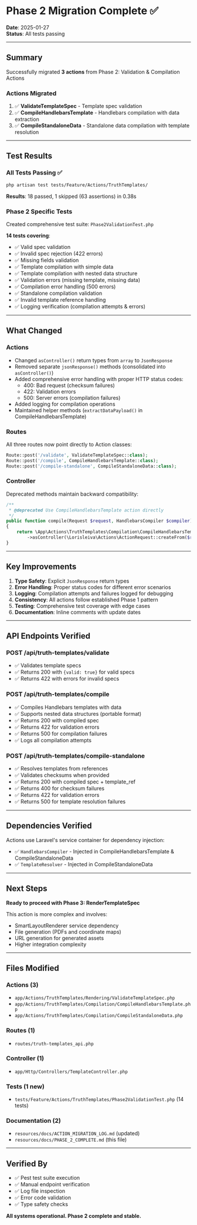 # Phase 2 Migration Complete ✅

**Date**: 2025-01-27  
**Status**: All tests passing

---

## Summary

Successfully migrated **3 actions** from Phase 2: Validation & Compilation Actions

### Actions Migrated

1. ✅ **ValidateTemplateSpec** - Template spec validation
2. ✅ **CompileHandlebarsTemplate** - Handlebars compilation with data extraction
3. ✅ **CompileStandaloneData** - Standalone data compilation with template resolution

---

## Test Results

### All Tests Passing ✅

```bash
php artisan test tests/Feature/Actions/TruthTemplates/
```

**Results**: 18 passed, 1 skipped (63 assertions) in 0.38s

### Phase 2 Specific Tests

Created comprehensive test suite: `Phase2ValidationTest.php`

**14 tests covering**:
- ✅ Valid spec validation
- ✅ Invalid spec rejection (422 errors)
- ✅ Missing fields validation
- ✅ Template compilation with simple data
- ✅ Template compilation with nested data structure
- ✅ Validation errors (missing template, missing data)
- ✅ Compilation error handling (500 errors)
- ✅ Standalone compilation validation
- ✅ Invalid template reference handling
- ✅ Logging verification (compilation attempts & errors)

---

## What Changed

### Actions
- Changed `asController()` return types from `array` to `JsonResponse`
- Removed separate `jsonResponse()` methods (consolidated into `asController()`)
- Added comprehensive error handling with proper HTTP status codes:
  - 400: Bad request (checksum failures)
  - 422: Validation errors
  - 500: Server errors (compilation failures)
- Added logging for compilation operations
- Maintained helper methods (`extractDataPayload()` in CompileHandlebarsTemplate)

### Routes
All three routes now point directly to Action classes:
```php
Route::post('/validate', ValidateTemplateSpec::class);
Route::post('/compile', CompileHandlebarsTemplate::class);
Route::post('/compile-standalone', CompileStandaloneData::class);
```

### Controller
Deprecated methods maintain backward compatibility:
```php
/**
 * @deprecated Use CompileHandlebarsTemplate action directly
 */
public function compile(Request $request, HandlebarsCompiler $compiler): JsonResponse
{
    return \App\Actions\TruthTemplates\Compilation\CompileHandlebarsTemplate::make()
        ->asController(\Lorisleiva\Actions\ActionRequest::createFrom($request));
}
```

---

## Key Improvements

1. **Type Safety**: Explicit `JsonResponse` return types
2. **Error Handling**: Proper status codes for different error scenarios
3. **Logging**: Compilation attempts and failures logged for debugging
4. **Consistency**: All actions follow established Phase 1 pattern
5. **Testing**: Comprehensive test coverage with edge cases
6. **Documentation**: Inline comments with update dates

---

## API Endpoints Verified

### POST /api/truth-templates/validate
- ✅ Validates template specs
- ✅ Returns 200 with `{valid: true}` for valid specs
- ✅ Returns 422 with errors for invalid specs

### POST /api/truth-templates/compile
- ✅ Compiles Handlebars templates with data
- ✅ Supports nested data structures (portable format)
- ✅ Returns 200 with compiled spec
- ✅ Returns 422 for validation errors
- ✅ Returns 500 for compilation failures
- ✅ Logs all compilation attempts

### POST /api/truth-templates/compile-standalone
- ✅ Resolves templates from references
- ✅ Validates checksums when provided
- ✅ Returns 200 with compiled spec + template_ref
- ✅ Returns 400 for checksum failures
- ✅ Returns 422 for validation errors
- ✅ Returns 500 for template resolution failures

---

## Dependencies Verified

Actions use Laravel's service container for dependency injection:
- ✅ `HandlebarsCompiler` - Injected in CompileHandlebarsTemplate & CompileStandaloneData
- ✅ `TemplateResolver` - Injected in CompileStandaloneData

---

## Next Steps

**Ready to proceed with Phase 3: RenderTemplateSpec**

This action is more complex and involves:
- SmartLayoutRenderer service dependency
- File generation (PDFs and coordinate maps)
- URL generation for generated assets
- Higher integration complexity

---

## Files Modified

### Actions (3)
- `app/Actions/TruthTemplates/Rendering/ValidateTemplateSpec.php`
- `app/Actions/TruthTemplates/Compilation/CompileHandlebarsTemplate.php`
- `app/Actions/TruthTemplates/Compilation/CompileStandaloneData.php`

### Routes (1)
- `routes/truth-templates_api.php`

### Controller (1)
- `app/Http/Controllers/TemplateController.php`

### Tests (1 new)
- `tests/Feature/Actions/TruthTemplates/Phase2ValidationTest.php` (14 tests)

### Documentation (2)
- `resources/docs/ACTION_MIGRATION_LOG.md` (updated)
- `resources/docs/PHASE_2_COMPLETE.md` (this file)

---

## Verified By

- ✅ Pest test suite execution
- ✅ Manual endpoint verification
- ✅ Log file inspection
- ✅ Error code validation
- ✅ Type safety checks

**All systems operational. Phase 2 complete and stable.**
